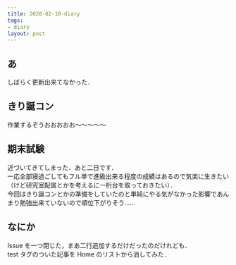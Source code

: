 ```yaml
---
title: 2020-02-10-diary
tags:
- diary
layout: post
---
```


## あ
しばらく更新出来てなかった．

## きり誕コン
作業するぞうおおおおお〜〜〜〜〜

## 期末試験
近づいてきてしまった．あと二日です．<br>
一応全部寝過ごしてもフル単で進級出来る程度の成績はあるので気楽に生きたい（けど研究室配属とかを考えるに一桁台を取っておきたい）．<br>
今回はきり誕コンとかの準備をしていたのと単純にやる気がなかった影響であんまり勉強出来ていないので順位下がりそう......

## なにか
Issue を一つ閉じた，まあ二行追加するだけだったのだけれども．<br>
test タグのついた記事を Home のリストから消してみた．